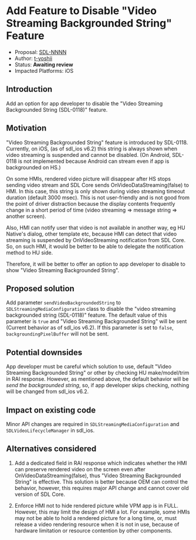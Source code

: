 # Add Feature to Disable "Video Streaming Backgrounded String" Feature

* Proposal: [SDL-NNNN](XXXX-add-feature-to-disable-video-streaming-backgrounded-string-feature.md)
* Author: [t-yoshii](https://github.com/smartdevicelink)
* Status: **Awaiting review**
* Impacted Platforms: iOS

## Introduction
Add an option for app developer to disable the "Video Streaming Backgrounded String (SDL-0118)" feature.

## Motivation
"Video Streaming Backgrounded String" feature is introduced by SDL-0118. Currently, on iOS, (as of sdl_ios v6.2) this string is always shown when video streaming is suspended and cannot be disabled. (On Android, SDL-0118 is not implemented because Android can stream even if app is backgrounded on HS.)

On some HMIs, rendered video picture will disappear after HS stops sending video stream and SDL Core sends OnVideoDataStreaming(false) to HMI. In this case, this string is only shown during video streaming timeout duration (default 3000 msec). This is not user-friendly and is not good from the point of driver distraction because the display contents frequently change in a short period of time (video streaming => message string => another screen).

Also, HMI can notify user that video is not available in another way, eg HU Native's dialog, other template etc, because HMI can detect that video streaming is suspended by OnVideoStreaming notification from SDL Core. So, on such HMI, it would be better to be able to delegate the notification method to HU side.

Therefore, it will be better to offer an option to app developer to disable to show "Video Streaming Backgrounded String".


## Proposed solution
Add parameter `sendVideoBackgroundedString` to `SDLStreamingMediaConfiguration` class to disable the "video streaming backgrounded string (SDL-0118)" feature. The default value of this parameter is `true` and "Video Streaming Backgrounded String" will be sent (Current behavior as of sdl_ios v6.2). If this parameter is set to `false`, `backgroundingPixelBuffer` will not be sent.


## Potential downsides

App developer must be careful which solution to use, default "Video Streaming Backgrounded String" or other by checking HU make/model/trim in RAI response. However, as mentioned above, the default behavior will be *send the backgrounded string*, so, if app developer skips checking, nothing will be changed from sdl_ios v6.2.


## Impact on existing code

Minor API changes are required in `SDLStreamingMediaConfiguration` and `SDLVideoLifecycleManager` in sdl_ios.

## Alternatives considered

1. Add a dedicated field in RAI response which indicates whether the HMI can preserve rendered video on the screen even after OnVideoDataStreaming(false), thus "Video Streaming Backgrounded String" is effective. This solution is better because OEM can control the behavior, however, this requires major API change and cannot cover old version of SDL Core.

2. Enforce HMI not to hide rendered picture while VPM app is in FULL. However, this may limit the design of HMI a lot. For example, some HMIs may not be able to hold a rendered picture for a long time, or, must release a video rendering resource when it is not in use, because of hardware limitation or resource contention by other components.
